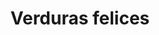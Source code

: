 ---
layout: post
title:  "Verduras felices"
excerpt: "Alfonso y Paco son Del Bancal a Casa, un proyecto la mar de bonico sobre agricultura ecológica nacido en la pedanía murciana de El Esparragal que comenzó hace algo más de tres años, y que desde entonces, se encarga de reflotar huertos abandonados para convertirlos en terrenos cultivables y ecológicos."
image: bancal.jpg
categories: solidaridad
---